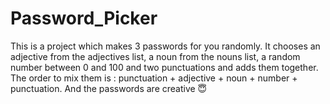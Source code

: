 # Password_Picker
This is a project which makes 3 passwords for you randomly. It chooses an adjective from the adjectives list, a noun from the nouns list, a random number between 0 and 100 and two punctuations and adds them together. The order to mix them is : punctuation + adjective + noun + number + punctuation. And the passwords are creative 😇
